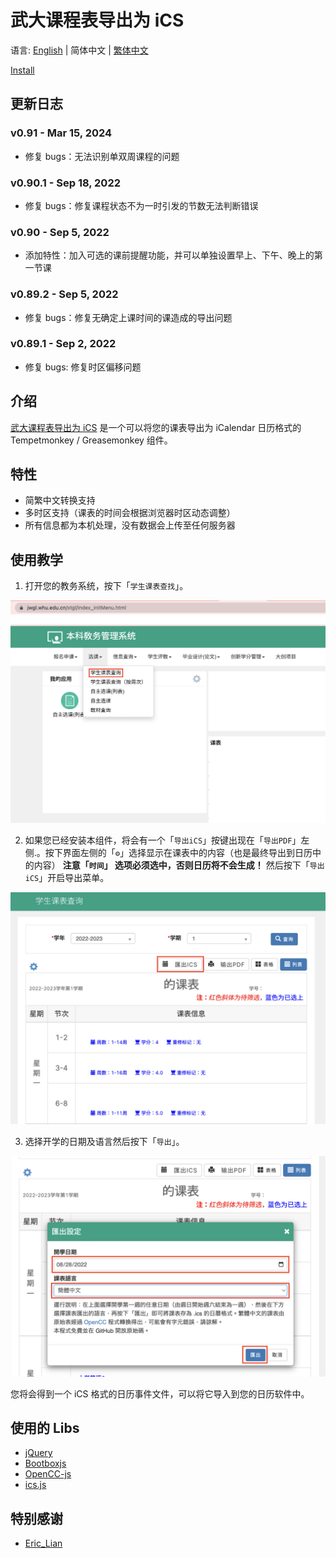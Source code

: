 # 武大课程表导出为 iCS

语言: [English](README.md) | 简体中文 | [繁体中文](README-TC.md)

[Install](https://greasyfork.org/en/scripts/450318-whu-schedule-export-as-ics-calendar)

## 更新日志
### v0.91 - Mar 15, 2024
- 修复 bugs：无法识别单双周课程的问题

### v0.90.1 - Sep 18, 2022
- 修复 bugs：修复课程状态不为一时引发的节数无法判断错误

### v0.90 - Sep 5, 2022
- 添加特性：加入可选的课前提醒功能，并可以单独设置早上、下午、晚上的第一节课

### v0.89.2 - Sep 5, 2022
- 修复 bugs：修复无确定上课时间的课造成的导出问题

### v0.89.1 - Sep 2, 2022
- 修复 bugs: 修复时区偏移问题

## 介绍

[武大课程表导出为 iCS](#) 是一个可以将您的课表导出为 iCalendar 日历格式的 Tempetmonkey / Greasemonkey 组件。

## 特性

- 简繁中文转换支持
- 多时区支持（课表的时间会根据浏览器时区动态调整）
- 所有信息都为本机处理，没有数据会上传至任何服务器

## 使用教学

1. 打开您的教务系统，按下「```学生课表查找```」。 

![](res/main_menu.png)

2. 如果您已经安装本组件，将会有一个「```导出iCS```」按键出现在「```导出PDF```」左侧.。按下界面左侧的「```⚙```」选择显示在课表中的内容（也是最终导出到日历中的内容） **注意「```时间```」 选项必须选中，否则日历将不会生成！** 然后按下「```导出iCS```」开启导出菜单。

![](res/step1.png)

3. 选择开学的日期及语言然后按下「```导出```」。

![](res/step2.png)

您将会得到一个 iCS 格式的日历事件文件，可以将它导入到您的日历软件中。

## 使用的 Libs

- [jQuery](https://jquery.com/)
- [Bootboxjs](http://bootboxjs.com/)
- [OpenCC-js](https://github.com/nk2028/opencc-js)
- [ics.js](https://github.com/nwcell/ics.js)
  
## 特别感谢

- [Eric_Lian](https://github.com/ExerciseBook)